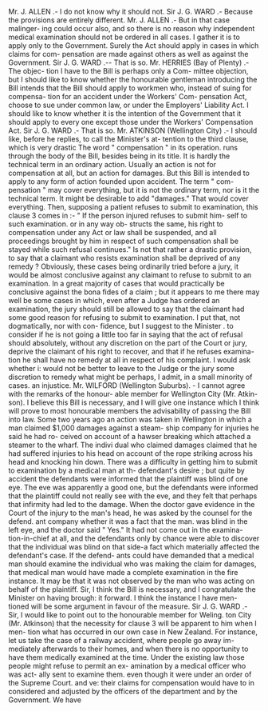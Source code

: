 Mr. J. ALLEN .- I do not know why it should not. Sir J. G. WARD .- Because the provisions are entirely different. Mr. J. ALLEN .- But in that case malinger- ing could occur also, and so there is no reason why independent medical examination should not be ordered in all cases. I gather it is to apply only to the Government. Surely the Act should apply in cases in which claims for com- pensation are made against others as well as against the Government. Sir J. G. WARD .-- That is so. Mr. HERRIES (Bay of Plenty) .- The objec- tion I have to the Bill is perhaps only a Com- mittee objection, but I should like to know whether the honourable gentleman introducing the Bill intends that the Bill should apply to workmen who, instead of suing for compensa- tion for an accident under the Workers' Com- pensation Act, choose to sue under common law, or under the Employers' Liability Act. I should like to know whether it is the intention of the Government that it should apply to every one except those under the Workers' Compensation Act. Sir J. G. WARD .- That is so. Mr. ATKINSON (Wellington City) .- I should like, before he replies, to call the Minister's at- tention to the third clause, which is very drastic The word " compensation " in its operation. runs through the body of the Bill, besides being in its title. It is hardly the technical term in an ordinary action. Usually an action is not for compensation at all, but an action for damages. But this Bill is intended to apply to any form of action founded upon accident. The term " com- pensation " may cover everything, but it is not the ordinary term, nor is it the technical term. It might be desirable to add "damages." That would cover everything. Then, supposing a patient refuses to submit to examination, this clause 3 comes in :- " If the person injured refuses to submit him- self to such examination. or in any way ob- structs the same, his right to compensation under any Act or law shall be suspended, and all proceedings brought by him in respect of such compensation shall be stayed while such refusal continues." Is not that rather a drastic provision, to say that a claimant who resists examination shall be deprived of any remedy ? Obviously, these cases being ordinarily tried before a jury, it would be almost conclusive against any claimant to refuse to submit to an examination. In a great majority of cases that would practically be conclusive against the bona fides of a claim ; but it appears to me there may well be some cases in which, even after a Judge has ordered an examination, the jury should still be allowed to say that the claimant had some good reason for refusing to submit to examination. I put that, not dogmatically, nor with con- fidence, but I suggest to the Minister . to consider if he is not going a little too far in saying that the act of refusal should absolutely, without any discretion on the part of the Court or jury, deprive the claimant of his right to recover, and that if he refuses examina- tion he shall have no remedy at all in respect of his complaint. I would ask whether i: would not be better to leave to the Judge or the jury some discretion to remedy what might be perhaps, I admit, in a small minority of cases. an injustice. Mr. WILFORD (Wellington Suburbs). - I cannot agree with the remarks of the honour- able member for Wellington City (Mr. Atkin- son). I believe this Bill is necessary, and I will give one instance which I think will prove to most honourable members the advisability of passing the Bill into law. Some two years ago an action was taken in Wellington in which a man claimed $1,000 damages against a steam- ship company for injuries he said he had ro- ceived on account of a hawser breaking which attached a steamer to the wharf. The indivi dual who claimed damages claimed that he had suffered injuries to his head on account of the rope striking across his head and knocking hin down. There was a difficulty in getting him to submit to examination by a medical man at th- defendant's desire ; but quite by accident the defendants were informed that the plaintiff was blind of one eye. The eve was apparently a good one, but the defendants were informed that the plaintiff could not really see with the eve, and they felt that perhaps that infirmity had led to the damage. When the doctor gave evidence in the Court of the injury to the man's head, he was asked by the counsel for the defend. ant company whether it was a fact that the man. was blind in the left eye, and the doctor said " Yes." It had not come out in the examina- tion-in-chief at all, and the defendants only by chance were able to discover that the individual was blind on that side-a fact which materially affected the defendant's case. If the defend- ants could have demanded that a medical man should examine the individual who was making the claim for damages, that medical man would have made a complete examination in the fire instance. It may be that it was not observed by the man who was acting on behalf of the plaintiff. Sir, I think the Bill is necessary, and I congratulate the Minister on having brough: it forward. I think the instance I have men- tioned will be some argument in favour of the measure. Sir J. G. WARD .- Sir, I would like to point out to the honourable member for Weling. ton City (Mr. Atkinson) that the necessity for clause 3 will be apparent to him when I men- tion what has occurred in our own case in New Zealand. For instance, let us take the case of a railway accident, where people go away im- mediately afterwards to their homes, and when there is no opportunity to have them medically examined at the time. Under the existing law those people might refuse to permit an ex- amination by a medical officer who was act- ally sent to examine them. even though it were under an order of the Supreme Court. and ve: their claims for compensation would have to in considered and adjusted by the officers of the department and by the Government. We have 